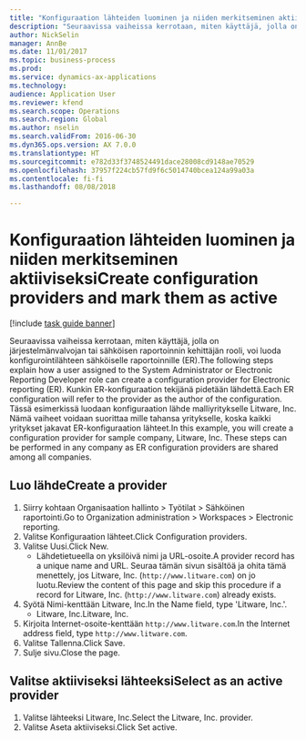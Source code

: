```yaml
--- 
title: "Konfiguraation lähteiden luominen ja niiden merkitseminen aktiiviseksi"
description: "Seuraavissa vaiheissa kerrotaan, miten käyttäjä, jolla on järjestelmänvalvojan tai sähköisen raportoinnin kehittäjän rooli, voi luoda konfigurointilähteen sähköiselle raportoinnille (ER)."
author: NickSelin
manager: AnnBe
ms.date: 11/01/2017
ms.topic: business-process
ms.prod: 
ms.service: dynamics-ax-applications
ms.technology: 
audience: Application User
ms.reviewer: kfend
ms.search.scope: Operations
ms.search.region: Global
ms.author: nselin
ms.search.validFrom: 2016-06-30
ms.dyn365.ops.version: AX 7.0.0
ms.translationtype: HT
ms.sourcegitcommit: e782d33f3748524491dace28008cd9148ae70529
ms.openlocfilehash: 37957f224cb57fd9f6c5014740bcea124a99a03a
ms.contentlocale: fi-fi
ms.lasthandoff: 08/08/2018

---
```

# <a name="create-configuration-providers-and-mark-them-as-active"></a><span data-ttu-id="5e7a7-103">Konfiguraation lähteiden luominen ja niiden merkitseminen aktiiviseksi</span><span class="sxs-lookup"><span data-stu-id="5e7a7-103">Create configuration providers and mark them as active</span></span>

[!include [task guide banner](../../includes/task-guide-banner.md)]

<span data-ttu-id="5e7a7-104">Seuraavissa vaiheissa kerrotaan, miten käyttäjä, jolla on järjestelmänvalvojan tai sähköisen raportoinnin kehittäjän rooli, voi luoda konfigurointilähteen sähköiselle raportoinnille (ER).</span><span class="sxs-lookup"><span data-stu-id="5e7a7-104">The following steps explain how a user assigned to the System Administrator or Electronic Reporting Developer role can create a configuration provider for Electronic reporting (ER).</span></span> <span data-ttu-id="5e7a7-105">Kunkin ER-konfiguraation tekijänä pidetään lähdettä.</span><span class="sxs-lookup"><span data-stu-id="5e7a7-105">Each ER configuration will refer to the provider as the author of the configuration.</span></span> <span data-ttu-id="5e7a7-106">Tässä esimerkissä luodaan konfiguraation lähde malliyritykselle Litware, Inc. Nämä vaiheet voidaan suorittaa mille tahansa yritykselle, koska kaikki yritykset jakavat ER-konfiguraation lähteet.</span><span class="sxs-lookup"><span data-stu-id="5e7a7-106">In this example, you will create a configuration provider for sample company, Litware, Inc. These steps can be performed in any company as ER configuration providers are shared among all companies.</span></span>


## <a name="create-a-provider"></a><span data-ttu-id="5e7a7-107">Luo lähde</span><span class="sxs-lookup"><span data-stu-id="5e7a7-107">Create a provider</span></span>
1. <span data-ttu-id="5e7a7-108">Siirry kohtaan Organisaation hallinto > Työtilat > Sähköinen raportointi.</span><span class="sxs-lookup"><span data-stu-id="5e7a7-108">Go to Organization administration > Workspaces > Electronic reporting.</span></span>
2. <span data-ttu-id="5e7a7-109">Valitse Konfiguraation lähteet.</span><span class="sxs-lookup"><span data-stu-id="5e7a7-109">Click Configuration providers.</span></span>
3. <span data-ttu-id="5e7a7-110">Valitse Uusi.</span><span class="sxs-lookup"><span data-stu-id="5e7a7-110">Click New.</span></span>
    * <span data-ttu-id="5e7a7-111">Lähdetietueella on yksilöivä nimi ja URL-osoite.</span><span class="sxs-lookup"><span data-stu-id="5e7a7-111">A provider record has a unique name and URL.</span></span> <span data-ttu-id="5e7a7-112">Seuraa tämän sivun sisältöä ja ohita tämä menettely, jos Litware, Inc. (`http://www.litware.com`) on jo luotu.</span><span class="sxs-lookup"><span data-stu-id="5e7a7-112">Review the content of this page and skip this procedure if a record for Litware, Inc. (`http://www.litware.com`) already exists.</span></span>  
4. <span data-ttu-id="5e7a7-113">Syötä Nimi-kenttään Litware, Inc.</span><span class="sxs-lookup"><span data-stu-id="5e7a7-113">In the Name field, type 'Litware, Inc.'.</span></span>
    * <span data-ttu-id="5e7a7-114">Litware, Inc.</span><span class="sxs-lookup"><span data-stu-id="5e7a7-114">Litware, Inc.</span></span>  
5. <span data-ttu-id="5e7a7-115">Kirjoita Internet-osoite-kenttään `http://www.litware.com`.</span><span class="sxs-lookup"><span data-stu-id="5e7a7-115">In the Internet address field, type `http://www.litware.com`.</span></span>
6. <span data-ttu-id="5e7a7-116">Valitse Tallenna.</span><span class="sxs-lookup"><span data-stu-id="5e7a7-116">Click Save.</span></span>
7. <span data-ttu-id="5e7a7-117">Sulje sivu.</span><span class="sxs-lookup"><span data-stu-id="5e7a7-117">Close the page.</span></span>

## <a name="select-as-an-active-provider"></a><span data-ttu-id="5e7a7-118">Valitse aktiiviseksi lähteeksi</span><span class="sxs-lookup"><span data-stu-id="5e7a7-118">Select as an active provider</span></span>
1. <span data-ttu-id="5e7a7-119">Valitse lähteeksi Litware, Inc.</span><span class="sxs-lookup"><span data-stu-id="5e7a7-119">Select the Litware, Inc. provider.</span></span>
2. <span data-ttu-id="5e7a7-120">Valitse Aseta aktiiviseksi.</span><span class="sxs-lookup"><span data-stu-id="5e7a7-120">Click Set active.</span></span>


